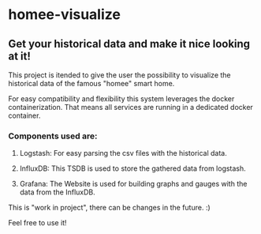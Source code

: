 # homee-visualize
## Get your historical data and make it nice looking at it!

This project is itended to give the user the possibility to visualize the historical data of the famous "homee" smart home.

For easy compatibility and flexibility this system leverages the docker containerization. That means all services are running in a dedicated docker container.

### Components used are:

1. Logstash:
  For easy parsing the csv files with the historical data.

2. InfluxDB:
  This TSDB is used to store the gathered data from logstash.

3. Grafana:
  The Website is used for building graphs and gauges with the data from the InfluxDB.
  
This is "work in project", there can be changes in the future. :)

Feel free to use it!
